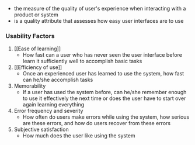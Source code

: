 - the measure of the quality of user's experience when interacting with a product or system
- is a quality attribute that assesses how easy user interfaces are to use

### Usability Factors
1. [[Ease of learning]]
	- How fast can a user who has never seen the user interface before learn it sufficiently well to accomplish basic tasks
2. [[Efficiency of use]]
	- Once an experienced user has learned to use the system, how fast can he/she accomplish tasks
3. Memorability
	- If a user has used the system before, can he/she remember enough to use it effectively the next time or does the user have to start over again learning everything
4. Error frequency and severity
	- How often do users make errors while using the system, how serious are these errors, and how do users recover from these errors
5. Subjective satisfaction
	- How much does the user like using the system